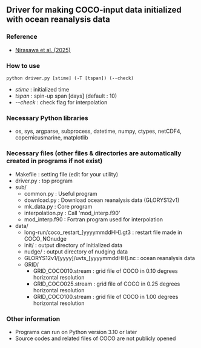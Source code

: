 ## Driver for making COCO-input data initialized with ocean reanalysis data

### Reference
- [Nirasawa et al. (2025)](https://doi.org/10.2151/jmsj.2025-035)

### How to use
```shell
python driver.py [stime] (-T [tspan]) (--check)
```
- *stime* : initialized time
- *tspan* : spin-up span [days] (default : 10)
- *--check* : check flag for interpolation

### Necessary Python libraries
- os, sys, argparse, subprocess, datetime, numpy, ctypes, netCDF4, copernicusmarine, matplotlib

### Necessary files (other files & directories are automatically created in programs if not exist)
- Makefile : setting file (edit for your utility)
- driver.py : top program
- sub/
  - common.py : Useful program
  - download.py : Download ocean reanalysis data (GLORYS12v1)
  - mk_data.py : Core program
  - interpolation.py : Call 'mod_interp.f90'
  - mod_interp.f90 : Fortran program used for interpolation
- data/
  - long-run/coco_restart_[yyyymmddHH].gt3 : restart file made in COCO_NOnudge
  - init/ : output directory of initialized data
  - nudge/ : output directory of nudging data
  - GLORYS12v1/[yyyy]/uvts_[yyyymmddHH].nc : ocean reanalysis data
  - GRID/
    - GRID_COCO010.stream : grid file of COCO in 0.10 degrees horizontal resolution
    - GRID_COCO025.stream : grid file of COCO in 0.25 degrees horizontal resolution
    - GRID_COCO100.stream : grid file of COCO in 1.00 degrees horizontal resolution

### Other information
- Programs can run on Python version 3.10 or later
- Source codes and related files of COCO are not publicly opened
